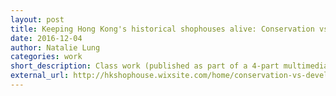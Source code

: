 ```yaml
---
layout: post
title: Keeping Hong Kong's historical shophouses alive: Conservation vs Development
date: 2016-12-04
author: Natalie Lung
categories: work
short_description: Class work (published as part of a 4-part multimedia feature)
external_url: http://hkshophouse.wixsite.com/home/conservation-vs-development
---
```

